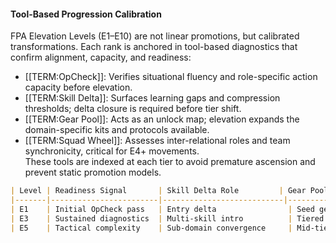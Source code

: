 #### Tool-Based Progression Calibration  
FPA Elevation Levels (E1–E10) are not linear promotions, but calibrated transformations. Each rank is anchored in tool-based diagnostics that confirm alignment, capacity, and readiness:  
- [[TERM:OpCheck]]: Verifies situational fluency and role-specific action capacity before elevation.
- [[TERM:Skill Delta]]: Surfaces learning gaps and compression thresholds; delta closure is required before tier shift.
- [[TERM:Gear Pool]]: Acts as an unlock map; elevation expands the domain-specific kits and protocols available.
- [[TERM:Squad Wheel]]: Assesses inter-relational roles and team synchronicity, critical for E4+ movements.  
These tools are indexed at each tier to avoid premature ascension and prevent static promotion models.  
```markdown
| Level | Readiness Signal       | Skill Delta Role         | Gear Pool Access Pattern | Squad Wheel Expectation   |
|-------|------------------------|---------------------------|----------------------------|----------------------------|
| E1    | Initial OpCheck pass   | Entry delta                | Seed gear access           | Pair bond only             |
| E3    | Sustained diagnostics  | Multi-skill intro          | Tiered basics              | Light team interaction     |
| E5    | Tactical complexity    | Sub-domain convergence     | Mid-tier unlocks           | Core Squad rotation        |